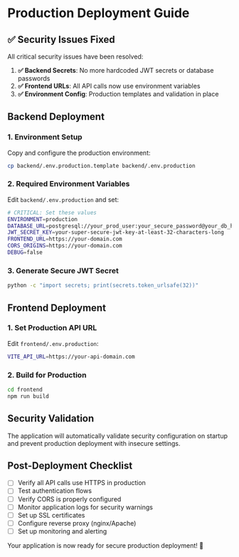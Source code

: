 # Production Deployment Guide

## ✅ Security Issues Fixed

All critical security issues have been resolved:

1. **✅ Backend Secrets**: No more hardcoded JWT secrets or database passwords
2. **✅ Frontend URLs**: All API calls now use environment variables  
3. **✅ Environment Config**: Production templates and validation in place

## Backend Deployment

### 1. Environment Setup
Copy and configure the production environment:
```bash
cp backend/.env.production.template backend/.env.production
```

### 2. Required Environment Variables
Edit `backend/.env.production` and set:

```bash
# CRITICAL: Set these values
ENVIRONMENT=production
DATABASE_URL=postgresql://your_prod_user:your_secure_password@your_db_host:5432/your_db_name
JWT_SECRET_KEY=your-super-secure-jwt-key-at-least-32-characters-long
FRONTEND_URL=https://your-domain.com
CORS_ORIGINS=https://your-domain.com
DEBUG=false
```

### 3. Generate Secure JWT Secret
```bash
python -c "import secrets; print(secrets.token_urlsafe(32))"
```

## Frontend Deployment

### 1. Set Production API URL
Edit `frontend/.env.production`:
```bash
VITE_API_URL=https://your-api-domain.com
```

### 2. Build for Production
```bash
cd frontend
npm run build
```

## Security Validation

The application will automatically validate security configuration on startup and prevent production deployment with insecure settings.

## Post-Deployment Checklist

- [ ] Verify all API calls use HTTPS in production
- [ ] Test authentication flows
- [ ] Verify CORS is properly configured
- [ ] Monitor application logs for security warnings
- [ ] Set up SSL certificates
- [ ] Configure reverse proxy (nginx/Apache)
- [ ] Set up monitoring and alerting

Your application is now ready for secure production deployment! 🚀